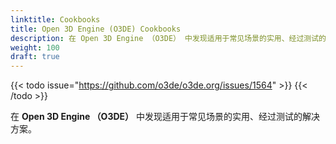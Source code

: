 ```yaml
---
linktitle: Cookbooks
title: Open 3D Engine (O3DE) Cookbooks
description: 在 Open 3D Engine （O3DE） 中发现适用于常见场景的实用、经过测试的解决方案。
weight: 100
draft: true
---
```


{{< todo issue="https://github.com/o3de/o3de.org/issues/1564" >}}
{{< /todo >}}

在 **Open 3D Engine （O3DE）** 中发现适用于常见场景的实用、经过测试的解决方案。
